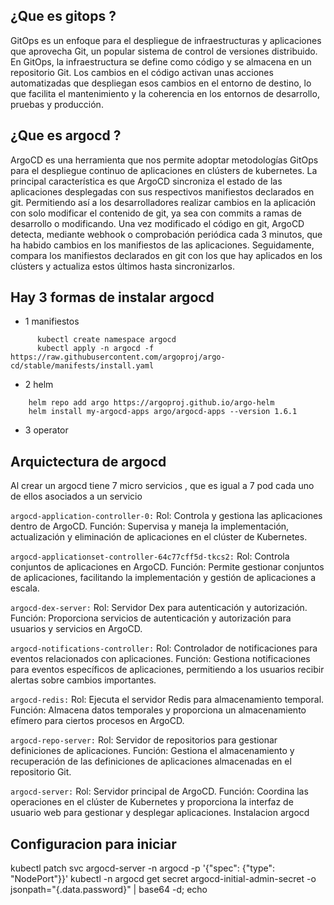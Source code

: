 ## ¿Que es gitops ?

GitOps es un enfoque para el despliegue de infraestructuras y aplicaciones que aprovecha Git, un popular sistema de control de versiones distribuido. En GitOps, la infraestructura se define como código y se almacena en un repositorio Git. Los cambios en el código activan unas acciones automatizadas que despliegan esos cambios en el entorno de destino, lo que facilita el mantenimiento y la coherencia en los entornos de desarrollo, pruebas y producción.  
 
## ¿Que es argocd ?
ArgoCD es una herramienta que nos permite adoptar metodologías GitOps para el despliegue continuo de aplicaciones en clústers de kubernetes.
La principal característica es que ArgoCD sincroniza el estado de las aplicaciones desplegadas con sus respectivos manifiestos declarados en git.
Permitiendo así a los desarrolladores realizar cambios en la aplicación con solo modificar el contenido de git, ya sea con commits a ramas de desarrollo o modificando. Una vez modificado el código en git, ArgoCD detecta, mediante webhook o comprobación periódica cada 3 minutos, que ha habido cambios en los manifiestos de las aplicaciones. Seguidamente, compara los manifiestos declarados en git con los que hay aplicados en los clústers y actualiza estos últimos hasta sincronizarlos.

  ## Hay 3 formas de instalar argocd

 - 1 manifiestos
```
      kubectl create namespace argocd
      kubectl apply -n argocd -f https://raw.githubusercontent.com/argoproj/argo-cd/stable/manifests/install.yaml
```
 - 2 helm
```
    helm repo add argo https://argoproj.github.io/argo-helm
    helm install my-argocd-apps argo/argocd-apps --version 1.6.1
```
  - 3 operator

  
## Arquictectura de argocd

 Al crear un argocd tiene 7 micro servicios , que es igual a 7 pod cada uno de ellos asociados a un servicio

`argocd-application-controller-0:`
Rol: Controla y gestiona las aplicaciones dentro de ArgoCD.
Función: Supervisa y maneja la implementación, actualización y eliminación de aplicaciones en el clúster de Kubernetes.
  
`argocd-applicationset-controller-64c77cff5d-tkcs2:`
Rol: Controla conjuntos de aplicaciones en ArgoCD.
Función: Permite gestionar conjuntos de aplicaciones, facilitando la implementación y gestión de aplicaciones a escala.

`argocd-dex-server:`
Rol: Servidor Dex para autenticación y autorización.
Función: Proporciona servicios de autenticación y autorización para usuarios y servicios en ArgoCD.
  
`argocd-notifications-controller:`
Rol: Controlador de notificaciones para eventos relacionados con aplicaciones.
Función: Gestiona notificaciones para eventos específicos de aplicaciones, permitiendo a los usuarios recibir alertas sobre cambios importantes.
  
`argocd-redis:`
Rol: Ejecuta el servidor Redis para almacenamiento temporal.
Función: Almacena datos temporales y proporciona un almacenamiento efímero para ciertos procesos en ArgoCD.
  
`argocd-repo-server:`
Rol: Servidor de repositorios para gestionar definiciones de aplicaciones.
Función: Gestiona el almacenamiento y recuperación de las definiciones de aplicaciones almacenadas en el repositorio Git.
  
`argocd-server:`
Rol: Servidor principal de ArgoCD.
Función: Coordina las operaciones en el clúster de Kubernetes y proporciona la interfaz de usuario web para gestionar y desplegar aplicaciones.
Instalacion argocd

## Configuracion para iniciar 

kubectl patch svc argocd-server -n argocd -p '{"spec": {"type": "NodePort"}}'
kubectl -n argocd get secret argocd-initial-admin-secret -o jsonpath="{.data.password}" | base64 -d; echo


